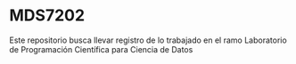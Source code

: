 # MDS7202
Este repositorio busca llevar registro de lo trabajado en el ramo Laboratorio de Programación Científica para Ciencia de Datos
